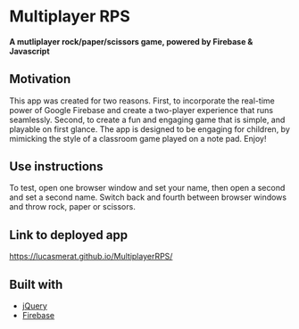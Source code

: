# Multiplayer RPS

#### A mutliplayer rock/paper/scissors game, powered by Firebase & Javascript

## Motivation
This app was created for two reasons. First, to incorporate the real-time power of Google Firebase and create a two-player experience that runs seamlessly. Second, to create a fun and engaging game that is simple, and playable on first glance. The app is designed to be engaging for children, by mimicking the style of a classroom game played on a note pad. Enjoy!

## Use instructions
To test, open one browser window and set your name, then open a second and set a second name. Switch back and fourth between browser windows and throw rock, paper or scissors.

## Link to deployed app
https://lucasmerat.github.io/MultiplayerRPS/


## Built with 
- [jQuery](https://jQuery.com/)
- [Firebase](https://firebase.google.com/)

